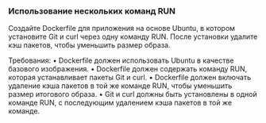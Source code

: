 
### Использование нескольких команд RUN

Создайте Dockerfile для приложения на основе Ubuntu, в котором установите Git и curl через одну команду RUN. После установки удалите кэш пакетов, чтобы уменьшить размер образа.

Требования:
•	Dockerfile должен использовать Ubuntu в качестве базового изображения.
•	Dockerfile должен содержать команду RUN, которая устанавливает пакеты Git и curl.
•	Dockerfile должен включать удаление кэша пакетов в той же команде RUN, чтобы уменьшить размер итогового образа.
•	Git и curl должны быть установлены в одной команде RUN, с последующим удалением кэша пакетов в той же команде.